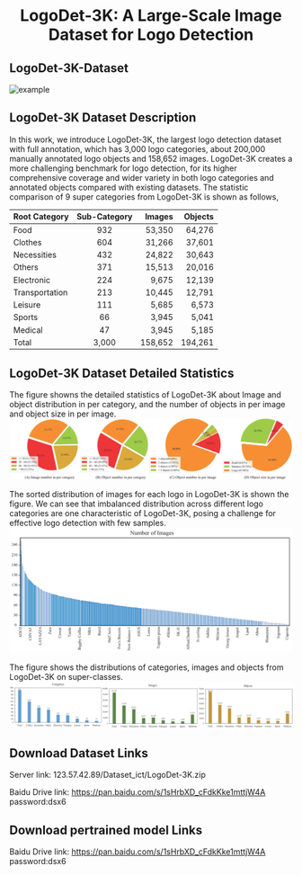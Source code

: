 # <p align="center"> LogoDet-3K: A Large-Scale Image Dataset for Logo Detection </p>

## LogoDet-3K-Dataset
![example](logo/example.png)

## LogoDet-3K Dataset Description
In this work, we introduce LogoDet-3K, the largest logo detection dataset with full annotation, which has 3,000 logo categories, about 200,000 manually annotated logo objects and 158,652 images. LogoDet-3K creates a more challenging benchmark for logo detection, for its higher comprehensive coverage and wider variety in both logo categories and annotated objects compared with existing datasets. 
The statistic comparison of 9 super categories from LogoDet-3K is shown as follows,

| Root Category | Sub-Category  | Images|Objects|
| ------------- |:-------------:| -----:| -----:|
| Food          |  932 |   53,350    | 64,276 |
| Clothes       |  604 |   31,266    | 37,601 |
| Necessities   |  432 |   24,822    | 30,643 |
| Others        |  371 |   15,513    | 20,016 |
| Electronic    |  224 |   9,675     | 12,139 |
|Transportation |  213 |   10,445    | 12,791 |
|Leisure        |  111 |   5,685     |  6,573 |
|Sports         |  66  |   3,945     |  5,041 |
|Medical        |  47  |   3,945     |  5,185 |
|Total          |  3,000 |   158,652 |194,261 |

## LogoDet-3K Dataset Detailed Statistics
The figure showns the detailed statistics of LogoDet-3K about Image and object distribution in per category, and the number
of objects in per image and object size in per image.
![example](logo/statistic.png)

The sorted distribution of images for each logo in LogoDet-3K is shown the figure. We can see that imbalanced distribution across
different logo categories are one characteristic of LogoDet-3K, posing a challenge for effective logo detection with few samples.
![example](logo/statistic_histogram.png)

The figure shows the distributions of categories, images and objects from LogoDet-3K on super-classes.
![example](logo/statistic_superclass.png)

## Download Dataset Links

Server link: 123.57.42.89/Dataset_ict/LogoDet-3K.zip

Baidu Drive link: https://pan.baidu.com/s/1sHrbXD_cFdkKke1mttjW4A password:dsx6

## Download pertrained model Links

Baidu Drive link: https://pan.baidu.com/s/1sHrbXD_cFdkKke1mttjW4A password:dsx6


